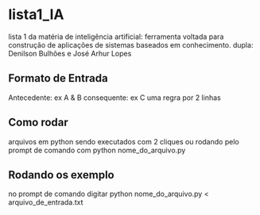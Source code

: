 # lista1_IA
lista 1 da matéria de inteligência artificial: ferramenta voltada para construção de aplicações de sistemas baseados em conhecimento.
dupla: Denilson Bulhões e José Arhur Lopes

## Formato de Entrada
Antecedente: ex A & B
consequente: ex C
uma regra por 2 linhas

## Como rodar
arquivos em python sendo executados com 2 cliques ou rodando pelo prompt de comando com python nome_do_arquivo.py

## Rodando os exemplo
no prompt de comando digitar python nome_do_arquivo.py < arquivo_de_entrada.txt
